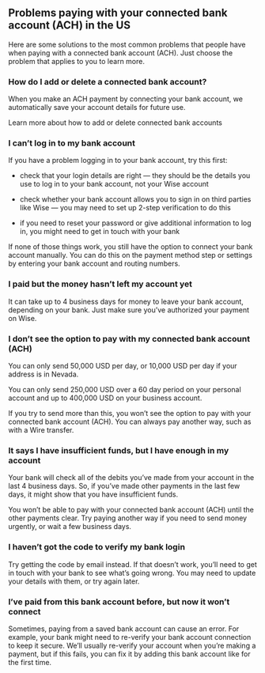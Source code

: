 ## Problems paying with your connected bank account (ACH) in the US  
Here are some solutions to the most common problems that people have when paying with a connected bank account (ACH). Just choose the problem that applies to you to learn more.

### How do I add or delete a connected bank account?

When you make an ACH payment by connecting your bank account, we automatically save your account details for future use.

Learn more about how to add or delete connected bank accounts 

### I can’t log in to my bank account

If you have a problem logging in to your bank account, try this first:

  * check that your login details are right — they should be the details you use to log in to your bank account, not your Wise account

  * check whether your bank account allows you to sign in on third parties like Wise — you may need to set up 2-step verification to do this

  * if you need to reset your password or give additional information to log in, you might need to get in touch with your bank




If none of those things work, you still have the option to connect your bank account manually. You can do this on the payment method step or settings by entering your bank account and routing numbers. 

### I paid but the money hasn’t left my account yet

It can take up to 4 business days for money to leave your bank account, depending on your bank. Just make sure you’ve authorized your payment on Wise.

### I don’t see the option to pay with my connected bank account (ACH)

You can only send 50,000 USD per day, or 10,000 USD per day if your address is in Nevada.

You can only send 250,000 USD over a 60 day period on your personal account and up to 400,000 USD on your business account. 

If you try to send more than this, you won’t see the option to pay with your connected bank account (ACH). You can always pay another way, such as with a Wire transfer.

### It says I have insufficient funds, but I have enough in my account

Your bank will check all of the debits you’ve made from your account in the last 4 business days. So, if you’ve made other payments in the last few days, it might show that you have insufficient funds.

You won’t be able to pay with your connected bank account (ACH) until the other payments clear. Try paying another way if you need to send money urgently, or wait a few business days.

### I haven’t got the code to verify my bank login

Try getting the code by email instead. If that doesn’t work, you’ll need to get in touch with your bank to see what’s going wrong. You may need to update your details with them, or try again later.

### I’ve paid from this bank account before, but now it won’t connect

Sometimes, paying from a saved bank account can cause an error. For example, your bank might need to re-verify your bank account connection to keep it secure. We’ll usually re-verify your account when you’re making a payment, but if this fails, you can fix it by adding this bank account like for the first time.